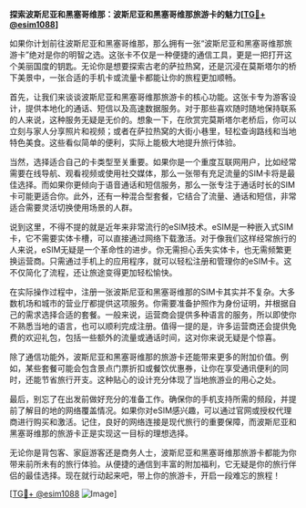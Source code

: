 **探索波斯尼亚和黑塞哥维那：波斯尼亚和黑塞哥维那旅游卡的魅力[[TG💪+ @esim1088](https://t.me/s/esim1088)]**

如果你计划前往波斯尼亚和黑塞哥维那，那么拥有一张“波斯尼亚和黑塞哥维那旅游卡”绝对是你的明智之选。这张卡不仅是一种便捷的通信工具，更是一把打开这个美丽国度的钥匙。无论你是想要探索古老的萨拉热窝，还是沉浸在莫斯塔尔的桥下美景中，一张合适的手机卡或流量卡都能让你的旅程更加顺畅。

首先，让我们来谈谈波斯尼亚和黑塞哥维那旅游卡的核心功能。这张卡专为游客设计，提供本地化的通话、短信以及高速数据服务。对于那些喜欢随时随地保持联系的人来说，这种服务无疑是无价的。想象一下，在欣赏完莫斯塔尔老桥后，你可以立刻与家人分享照片和视频；或者在萨拉热窝的大街小巷里，轻松查询路线和当地特色美食。这些看似简单的便利，实际上能极大地提升旅行体验。

当然，选择适合自己的卡类型至关重要。如果你是一个重度互联网用户，比如经常需要在线导航、观看视频或使用社交媒体，那么一张带有充足流量的SIM卡将是最佳选择。而如果你更倾向于语音通话和短信服务，那么一张专注于通话时长的SIM卡可能更适合你。此外，还有一种混合型套餐，它结合了流量、通话和短信，非常适合需要灵活切换使用场景的人群。

说到这里，不得不提的就是近年来非常流行的eSIM技术。eSIM是一种嵌入式SIM卡，它不需要实体卡槽，可以直接通过网络下载激活。对于像我们这样经常旅行的人来说，eSIM无疑是一个革命性的进步。你无需担心丢失实体卡，也无需频繁更换运营商。只需通过手机上的应用程序，就可以轻松注册和管理你的eSIM卡。这不仅简化了流程，还让旅途变得更加轻松愉快。

在实际操作过程中，注册一张波斯尼亚和黑塞哥维那的SIM卡其实并不复杂。大多数机场和城市的营业厅都提供这项服务。你需要准备护照作为身份证明，并根据自己的需求选择合适的套餐。一般来说，运营商会提供多种语言的服务，所以即使你不熟悉当地的语言，也可以顺利完成注册。值得一提的是，许多运营商还会提供免费的欢迎礼包，包括一些额外的流量或通话时间，这对你来说无疑是个惊喜。

除了通信功能外，波斯尼亚和黑塞哥维那的旅游卡还能带来更多的附加价值。例如，某些套餐可能会包含景点门票折扣或餐饮优惠券，让你在享受通讯便利的同时，还能节省旅行开支。这种贴心的设计充分体现了当地旅游业的用心之处。

最后，别忘了在出发前做好充分的准备工作。确保你的手机支持所需的频段，并提前了解目的地的网络覆盖情况。如果你对eSIM感兴趣，可以通过官网或授权代理商进行购买和激活。记住，良好的网络连接是现代旅行的重要保障，而波斯尼亚和黑塞哥维那的旅游卡正是实现这一目标的理想选择。

无论你是背包客、家庭游客还是商务人士，波斯尼亚和黑塞哥维那旅游卡都能为你带来前所未有的旅行体验。从便捷的通信到丰富的附加福利，它无疑是你的旅行伴侣的最佳选择。现在就行动起来吧，带上你的旅游卡，开启一段难忘的旅程！

[[TG💪+ @esim1088](https://t.me/s/esim1088) ![Image](https://i.postimg.cc/4NQfJmqS/Snipaste-2025-05-13-00-14-12.png)]